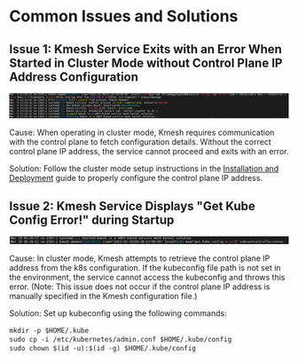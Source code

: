 # Common Issues and Solutions

## Issue 1: Kmesh Service Exits with an Error When Started in Cluster Mode without Control Plane IP Address Configuration

![](./figures/not_set_cluster_ip.png)

Cause: When operating in cluster mode, Kmesh requires communication with the control plane to fetch configuration details. Without the correct control plane IP address, the service cannot proceed and exits with an error.

Solution: Follow the cluster mode setup instructions in the [Installation and Deployment](./installation_and_deployment.md) guide to properly configure the control plane IP address.

## Issue 2: Kmesh Service Displays "Get Kube Config Error!" during Startup

![](./figures/get_kubeconfig_error.png)

Cause: In cluster mode, Kmesh attempts to retrieve the control plane IP address from the k8s configuration. If the kubeconfig file path is not set in the environment, the service cannot access the kubeconfig and throws this error. (Note: This issue does not occur if the control plane IP address is manually specified in the Kmesh configuration file.)

Solution: Set up kubeconfig using the following commands:

```shell
mkdir -p $HOME/.kube
sudo cp -i /etc/kubernetes/admin.conf $HOME/.kube/config
sudo chown $(id -u):$(id -g) $HOME/.kube/config
```

